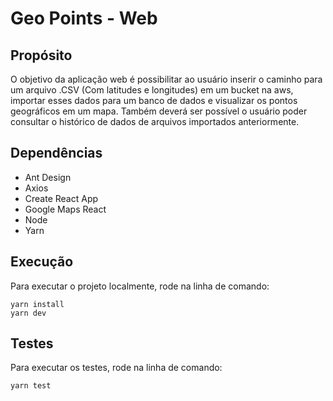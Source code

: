 # Geo Points - Web

## Propósito

O objetivo da aplicação web é possibilitar ao usuário inserir o caminho para um arquivo .CSV (Com latitudes e longitudes) em um bucket na aws, importar esses dados para um banco de dados e visualizar os pontos geográficos em um mapa. Também deverá ser possível o usuário poder consultar o histórico de dados de arquivos importados anteriormente.

## Dependências

* Ant Design
* Axios
* Create React App
* Google Maps React
* Node
* Yarn

## Execução

Para executar o projeto localmente, rode na linha de comando:

```
yarn install
yarn dev
```

## Testes

Para executar os testes, rode na linha de comando:

```
yarn test
```

